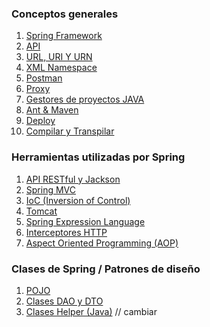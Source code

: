 ### Conceptos generales

1. [Spring Framework](<Spring Framework.md>)
2. [API](API.md)
3. [URL, URI Y URN](<URL, URI Y URN.md>)
4. [XML Namespace](<XML Namespace.md>)
5. [Postman](Postman.md)
6. [Proxy](Proxy.md)
7. [Gestores de proyectos JAVA](<Gestores de proyectos JAVA.md>)
8. [Ant & Maven](<Ant & Maven.md>)
9. [Deploy](Deploy.md)
10. [Compilar y Transpilar](<Compile - Transpile.md>)

### Herramientas utilizadas por Spring

1. [API RESTful y Jackson](API%20RESTful%20y%20Jackson.md)
2. [Spring MVC](<Spring MVC.md>)
3. [IoC (Inversion of Control)](<IoC (Inversion of Control).md>)
4. [Tomcat](<Tomcat.md>)
5. [Spring Expression Language](<Spring Expression Language.md>)
6. [Interceptores HTTP](<Interceptores HTTP.md>)
7. [Aspect Oriented Programming (AOP)](<Aspect Oriented Programming (AOP).md>)

### Clases de Spring / Patrones de diseño

1. [POJO](POJO.md)
2. [Clases DAO y DTO](<Clases DAO y DTO.md>)
3. [Clases Helper (Java)](<Clases Helper (Java).md>) // cambiar
